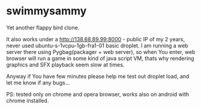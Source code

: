 # swimmysammy
Yet another flappy bird clone.

It also works under a http://138.68.89.99:8000 - public IP of my 2 years, never used ubuntu-s-1vcpu-1gb-fra1-01 basic droplet.
I am running a web server there using Pygbag(packager + web server), so when You enter, web browser will run a game in some kind of java script VM, thats why rendering graphics and SFX playback seem slow at times.

Anyway if You have few minutes please help me test out droplet load, and let me know if any bugs...

PS: tested only on chrome and opera browser, works also on android with chrome installed.

